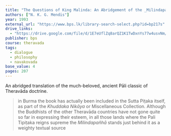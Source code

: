 ```yaml
---
title: "The Questions of King Malinda: An Abridgement of the _Milindapañhā_"
authors: ["N. K. G. Mendis"]
year: 1993
external_url: "https://www.bps.lk/library-search-select.php?id=bp217s"
drive_links:
  - "https://drive.google.com/file/d/1E7eUflZq8arQZ1K1TwDxnYs77w4usvNm/view?usp=drivesdk"
publisher: bps
course: theravada
tags: 
  - dialogue
  - philosophy
  - navakovada
base_value: 4
pages: 207
---
```


An abridged translation of the much-beloved, ancient Pāli classic of Theravāda doctrine.

> in Burma the book has actually been included in the Sutta Piṭaka itself, as part of the _Khuddaka Nikāya_ or Miscellaneous Collection. Although the Buddhists of the other Theravāda countries have not gone quite so far in expressing their esteem, in all those lands where the Pali Tipiṭaka reigns supreme the _Milindapañhā_ stands just behind it as a weighty textual source

